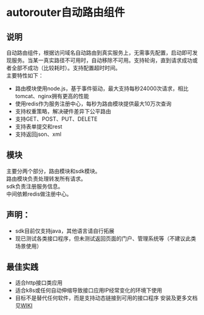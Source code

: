 # autorouter自动路由组件
## 说明
自动路由组件，根据访问域名自动路由到真实服务上，无需事先配置，启动即可发现服务。当某一真实路径不可用时，自动移除不可用。支持轮询，直到请求成功或者全部不成功（比较耗时）。支持配置超时时间。<br>
主要特性如下：<br>
* 路由模块使用node.js，基于事件驱动，最大支持每秒24000次请求，相比tomcat、nginx拥有更高的性能
* 使用redis作为服务注册中心，每秒为路由模块提供最大10万次查询
* 支持权重策略，解决硬件差异下公平路由
* 支持GET、POST、PUT、DELETE
* 支持表单提交和rest
* 支持返回json、xml

## 模块
主要分两个部分，路由模块和sdk模块。<br>
路由模块负责处理转发所有请求。<br>
sdk负责注册服务信息。<br>
中间依赖redis做注册中心。<br>

## 声明：<br>
* sdk目前仅支持java，其他语言请自行拓展
* 现已测试各类接口程序，但未测试返回页面的门户、管理系统等（不建议此类场景使用）
## 最佳实践
* 适合http接口类应用
* 适合k8s或任何自动伸缩导致接口应用IP经常变化的环境下使用
* 目标不是替代任何软件，而是支持动态链接到可用的接口程序
安装及更多文档见[WIKI](https://my.oschina.net/shyloveliyi/blog/1606161)
